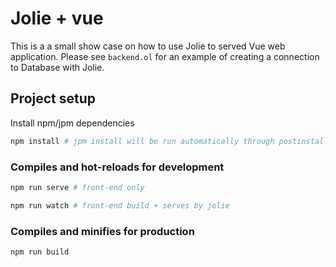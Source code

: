 # Jolie + vue

This is a a small show case on how to use Jolie to served Vue web application. Please see `backend.ol` for an example of creating a connection to Database with Jolie.

## Project setup

Install npm/jpm dependencies

``` bash
npm install # jpm install will be run automatically through postinstall
```

### Compiles and hot-reloads for development
``` bash
npm run serve # front-end only
```

``` bash
npm run watch # front-end build + serves by jolie
```

### Compiles and minifies for production
```
npm run build
```
